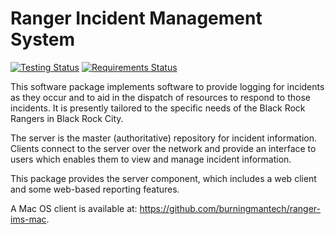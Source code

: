 Ranger Incident Management System
=================================

[![Testing Status](https://travis-ci.org/burningmantech/ranger-ims-server.svg?branch=master)](https://travis-ci.org/burningmantech/ranger-ims-server)
[![Requirements Status](https://requires.io/github/burningmantech/ranger-ims-server/requirements.svg?branch=master)](https://requires.io/github/burningmantech/ranger-ims-server/requirements/?branch=master)

This software package implements software to provide logging for incidents as they occur and to aid in the dispatch of resources to respond to those incidents.
It is presently tailored to the specific needs of the Black Rock Rangers in Black Rock City.

The server is the master (authoritative) repository for incident information.
Clients connect to the server over the network and provide an interface to users which enables them to view and manage incident information.

This package provides the server component, which includes a web client and some web-based reporting features.

A Mac OS client is available at: https://github.com/burningmantech/ranger-ims-mac.
